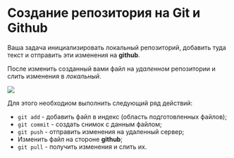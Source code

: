 # Создание репозитория на Git и Github

Ваша задача инициализировать локальный репозиторий, добавить туда текст и отправить эти изменения на **github**. 

После изменить созданный вами файл на *удаленном* репозитории и слить изменения в *локальный*.

![](https://user-images.githubusercontent.com/4215285/51281450-7d36c700-19f3-11e9-90f0-cf5cb1284c36.jpeg)

Для этого необходиом выполнить следующий ряд действий:
- `git add` - добавить файл в индекс (область подготовленных файлов);
- `git commit` - создать снимок с данным файлом;
- `git push` - отправить изменения на удаленный сервер;
- Изменить файл на стороне **github**;
- `git pull` - получить изменения и слить их.

